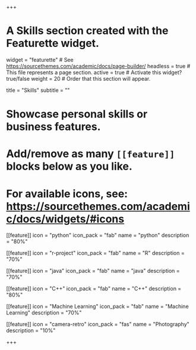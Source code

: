 +++
# A Skills section created with the Featurette widget.
widget = "featurette"  # See https://sourcethemes.com/academic/docs/page-builder/
headless = true  # This file represents a page section.
active = true  # Activate this widget? true/false
weight = 20  # Order that this section will appear.

title = "Skills"
subtitle = ""

# Showcase personal skills or business features.
#
# Add/remove as many `[[feature]]` blocks below as you like.
#
# For available icons, see: https://sourcethemes.com/academic/docs/widgets/#icons

[[feature]]
  icon = "python"
  icon_pack = "fab"
  name = "python"
  description = "80%"

  [[feature]]
  icon = "r-project"
  icon_pack = "fab"
  name = "R"
  description = "70%"

  [[feature]]
  icon = "java"
  icon_pack = "fab"
  name = "java"
  description = "70%"

[[feature]]
  icon = "C++"
  icon_pack = "fab"
  name = "C++"
  description = "80%"


  [[feature]]
  icon = "Machine Learning"
  icon_pack = "fab"
  name = "Machine Learning"
  description = "70%"  

  [[feature]]
  icon = "camera-retro"
  icon_pack = "fas"
  name = "Photography"
  description = "10%"

+++
